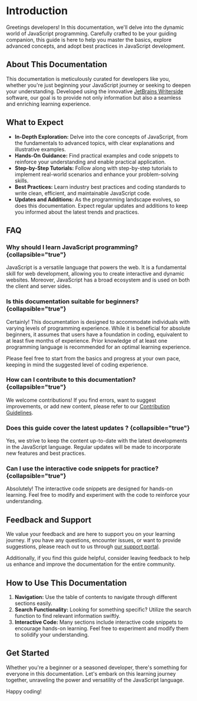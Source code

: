 # Introduction

Greetings developers! In this documentation, we'll delve into the dynamic world of JavaScript programming. Carefully
crafted to be your guiding companion, this guide is here to help you master the basics, explore advanced concepts, and
adopt best practices in JavaScript development.

## About This Documentation

This documentation is meticulously curated for developers like you, whether you're just beginning your JavaScript
journey or seeking to deepen your understanding. Developed using the
innovative [JetBrains Writerside](https://www.jetbrains.com/writerside/) software, our goal is to provide not only
information but also a seamless and enriching learning experience.

## What to Expect

- **In-Depth Exploration:** Delve into the core concepts of JavaScript, from the fundamentals to advanced topics, with
  clear explanations and illustrative examples.
- **Hands-On Guidance:** Find practical examples and code snippets to reinforce your understanding and enable practical
  application.
- **Step-by-Step Tutorials:** Follow along with step-by-step tutorials to implement real-world scenarios and enhance
  your problem-solving skills.
- **Best Practices:** Learn industry best practices and coding standards to write clean, efficient, and maintainable
  JavaScript code.
- **Updates and Additions:** As the programming landscape evolves, so does this documentation. Expect regular updates
  and additions to keep you informed about the latest trends and practices.

## FAQ

### Why should I learn JavaScript programming? {collapsible="true"}

JavaScript is a versatile language that powers the web. It is a fundamental skill for web development, allowing you to
create interactive and dynamic websites. Moreover, JavaScript has a broad ecosystem and is used on both the client and
server sides.

### Is this documentation suitable for beginners? {collapsible="true"}

Certainly! This documentation is designed to accommodate individuals with varying levels of programming experience.
While it is beneficial for absolute beginners, it assumes that users have a foundation in coding, equivalent to at least
five months of experience. Prior knowledge of at least one programming language is recommended for an optimal learning
experience.

Please feel free to start from the basics and progress at your own pace, keeping in mind the suggested level of coding
experience.

### How can I contribute to this documentation? {collapsible="true"}

We welcome contributions! If you find errors, want to suggest improvements, or add new content, please refer to
our [Contribution Guidelines](https://github.com/RanitManik/JavaScript-Docs).

### Does this guide cover the latest updates ? {collapsible="true"}

Yes, we strive to keep the content up-to-date with the latest developments in the JavaScript language. Regular updates
will be made to incorporate new features and best practices.

### Can I use the interactive code snippets for practice? {collapsible="true"}

Absolutely! The interactive code snippets are designed for hands-on learning. Feel free to modify and experiment with
the code to reinforce your understanding.

## Feedback and Support

We value your feedback and are here to support you on your learning journey. If you have any questions, encounter
issues, or want to provide suggestions, please reach out to us through [our support portal](https://github.com/RanitManik/JavaScript-Docs).

Additionally, if you find this guide helpful, consider leaving feedback to help us enhance and improve the documentation
for the entire community.

## How to Use This Documentation

1. **Navigation:** Use the table of contents to navigate through different sections easily.
2. **Search Functionality:** Looking for something specific? Utilize the search function to find relevant information
   swiftly.
3. **Interactive Code:** Many sections include interactive code snippets to encourage hands-on learning. Feel free to
   experiment and modify them to solidify your understanding.

## Get Started

Whether you're a beginner or a seasoned developer, there's something for everyone in this documentation. Let's embark on
this learning journey together, unraveling the power and versatility of the JavaScript language.

Happy coding!
